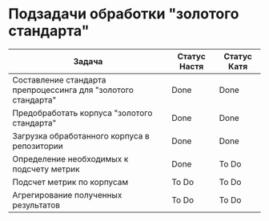 # Подзадачи обработки "золотого стандарта"

| Задача | Статус Настя | Статус Катя |
|---|---|---|
| Составление стандарта препроцессинга для "золотого стандарта" | Done | Done |
| Предобработать корпуса "золотого стандарта" | Done | Done |
| Загрузка обработанного корпуса в репозитории | Done | Done |
| Определение необходимых к подсчету метрик | Done | To Do |
| Подсчет метрик по корпусам | To Do | To Do |
| Агрегирование полученных результатов | To Do | To Do |
